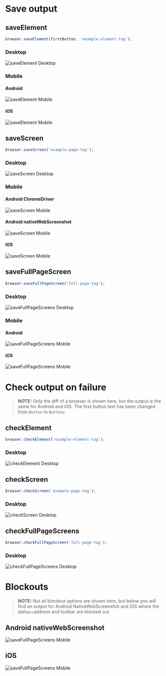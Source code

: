 # Save output
## saveElement
```js
browser.saveElement(firstButton, 'example-element-tag');
```
### Desktop
![saveElement Desktop](./images/firstButtonElement-chrome-latest-1366x768.png)
### Mobile
#### Android
![saveElement Mobile](./images/firstButtonElement-GooglePixelGoogleAPIEmulator8.1ChromeDriver-360x640.png)
#### iOS
![saveElement Mobile](./images/firstButtonElement-iPhoneXSimulator-375x812.png)

## saveScreen
```js
browser.saveScreen('example-page-tag');
```
### Desktop
![saveScreen Desktop](./images/examplePage-chrome-latest-1366x768.png)
### Mobile
#### Android ChromeDriver
![saveScreen Mobile](./images/examplePage-GooglePixelGoogleAPIEmulator8.1ChromeDriver-360x640.png)
#### Android nativeWebScreenshot
![saveScreen Mobile](./images/examplePage-GooglePixelGoogleAPIEmulator8.1NativeWebScreenshot-360x640.png)
#### iOS
![saveScreen Mobile](./images/examplePage-iPhoneXSimulator-375x812.png)

## saveFullPageScreen
```js
browser.saveFullPageScreen('full-page-tag');
```
### Desktop
![saveFullPageScreens Desktop](./images/fullPage-chrome-latest-1366x768.png)
### Mobile
#### Android
![saveFullPageScreens Mobile](./images/fullPage-GooglePixelGoogleAPIEmulator8.1NativeWebScreenshot-360x640.png)
#### iOS
![saveFullPageScreens Mobile](./images/fullPage-iPhoneXSimulator-375x812.png)

# Check output on failure

> **NOTE:** Only the diff of a browser is shown here, but the output is the same for Android and iOS. The first button text has been changed from `Button` to `Buttons`

## checkElement
```js
browser.checkElement('example-element-tag');
```
### Desktop
![checkElement Desktop](./images/firstButtonElement-fail-chrome-latest-1366x768.png)

## checkScreen
```js
browser.checkScreen('example-page-tag');
```
### Desktop
![checkScreen Desktop](./images/examplePage-fail-chrome-latest-1366x768.png)

## checkFullPageScreens
```js
browser.checkFullPageScreen('full-page-tag');
```
### Desktop
![checkFullPageScreens Desktop](./images/fullPage-fail-chrome-latest-1366x768.png)


# Blockouts

> **NOTE:** Not all blockout options are shown here, but below you will find an output for Android NativeWebScreenshot and iOS where the status+address and toolbar are blocked out

## Android nativeWebScreenshot
![saveFullPageScreens Mobile](./images/examplePage-blockout-GooglePixelGoogleAPIEmulator8.1NativeWebScreenshot-360x640.png)
## iOS
![saveFullPageScreens Mobile](./images/examplePage-blockout-iPhoneXSimulator-375x812.png)
